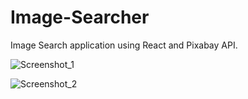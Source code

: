 # Image-Searcher
Image Search application using React and Pixabay API.

![Screenshot_1](https://user-images.githubusercontent.com/30286287/82147167-8a73f800-986b-11ea-9a4e-488bdba5d272.png)

![Screenshot_2](https://user-images.githubusercontent.com/30286287/82147184-9f508b80-986b-11ea-94b8-c11470edbca7.png)

